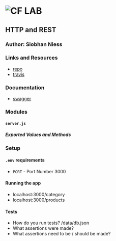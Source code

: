 ![CF](http://i.imgur.com/7v5ASc8.png) LAB
=================================================

## HTTP and REST

### Author: Siobhan Niess

### Links and Resources
* [repo](https://github.com/niesssiobhan/11-http-and-rest)
* [travis](https://travis-ci.com/niesssiobhan/11-http-and-rest)

### Documentation
* [swagger](https://app.swaggerhub.com/apis/niesssiobhan/http-rest/1.0.0)

### Modules
#### `server.js`
##### Exported Values and Methods

### Setup
#### `.env` requirements
* `PORT` - Port Number 3000

#### Running the app
* localhost:3000/category
* localhost:3000/products

#### Tests
* How do you run tests?
/data/db.json
* What assertions were made?
* What assertions need to be / should be made?